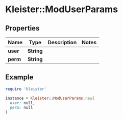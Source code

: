 # Kleister::ModUserParams

## Properties

| Name | Type | Description | Notes |
| ---- | ---- | ----------- | ----- |
| **user** | **String** |  |  |
| **perm** | **String** |  |  |

## Example

```ruby
require 'kleister'

instance = Kleister::ModUserParams.new(
  user: null,
  perm: null
)
```

